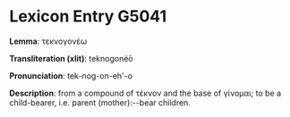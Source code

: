 # Lexicon Entry G5041

**Lemma**: τεκνογονέω

**Transliteration (xlit)**: teknogonéō

**Pronunciation**: tek-nog-on-eh'-o

**Description**:
from a compound of τέκνον and the base of γίνομαι; to be a child-bearer, i.e. parent (mother):--bear children.
